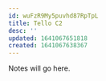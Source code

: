 ```yaml
---
id: wuFzR9My5puvhd87RpTpL
title: Tello C2
desc: ''
updated: 1641067651818
created: 1641067638367
---
```


Notes will go here.
